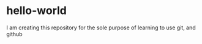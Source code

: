 # hello-world
I am creating this repository for the sole purpose of learning to use git, and github
